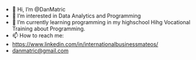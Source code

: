 - 👋 Hi, I’m @DanMatric
- 👀 I’m interested in Data Analytics and Programming
- 🌱 I’m currently learning programming in my highschool Hihg Vocational Training about Programming.
- 📫 How to reach me:
- https://www.linkedin.com/in/internationalbusinessmateos/
- danmatric@gmail.com

<!---
DanMatric/DanMatric is a ✨ special ✨ repository because its `README.md` (this file) appears on your GitHub profile.
You can click the Preview link to take a look at your changes.
--->
